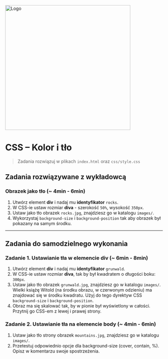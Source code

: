 <img alt="Logo" src="http://coderslab.pl/svg/logo-coderslab.svg" width="400">

# CSS &ndash; Kolor i tło

> Zadania rozwiązuj w plikach ```index.html``` oraz ```css/style.css```

## Zadania rozwiązywane z wykładowcą

### Obrazek jako tło (~ 4min - 6min)
1. Utwórz element **div** i nadaj mu **identyfikator** ```rocks```.
2. W CSS-ie ustaw rozmiar **diva** - szerokość ```50%```, wysokość ```350px```.
3. Ustaw jako tło obrazek ```rocks.jpg```, znajdziesz go w katalogu ```images/```.
4. Wykorzystaj ```background-size``` i ```background-position``` tak aby obrazek był pokazany na samym środku.

-------------------------------------------------------------------------------

## Zadania do samodzielnego wykonania

### Zadanie 1. Ustawianie tła w elemencie div (~ 6min - 8min)
1. Utwórz element **div** i nadaj mu **identyfikator** ```grunwald```.
2. W CSS-ie ustaw rozmiar **diva**, tak by był kwadratem o długości boku: ```300px```.
3. Ustaw jako tło obrazek ```grunwald.jpg```, znajdziesz go w katalogu ```images/```. Wielki książę Witold (na środku obrazu, w czerwonym odzieniu) ma znajdować się w środku kwadratu. Użyj do tego dyrektyw CSS ```background-size``` i ```background-position```.
4. Obraz ma się skalować tak, by w pionie był wyświetlony w całości. Przytnij go CSS-em z lewej i prawej strony.

### Zadanie 2. Ustawianie tła na elemencie body (~ 4min - 6min)
1. Ustaw jako tło strony obrazek ```mountains.jpg```, znajdziesz go w katalogu ```images/```.
2. Przetestuj odpowiednio opcje dla background-size (cover, contain, %). Opisz w komentarzu swoje spostrzeżenia.
